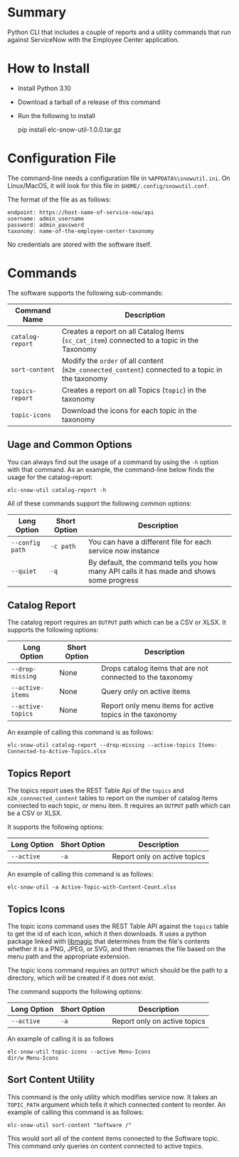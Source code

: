 # Summary

Python CLI that includes a couple of reports and a utility commands that run against ServiceNow
with the Employee Center application.

# How to Install

* Install Python 3.10
* Download a tarball of a release of this command
* Run the following to install

    pip install elc-snow-util-1.0.0.tar.gz

# Configuration File

The command-line needs a configuration file in `%APPDATA%\snowutil.ini`.  On Linux/MacOS, it will look for this file in `$HOME/.config/snowutil.conf`.

The format of the file as as follows:

```
endpoint: https://host-name-of-service-now/api
username: admin_username
password: admin_password
taxonomy: name-of-the-employee-center-taxonomy
```

No credentials are stored with the software itself.

# Commands

The software supports the following sub-commands:

| Command Name   | Description | 
|----------------|-------------|
| `catalog-report` | Creates a report on all Catalog Items (`sc_cat_item`) connected to a topic in the Taxonomy |
| `sort-content` | Modify the `order` of all content (`m2m_connected_content`) connected to a topic in the taxonomy |
| `topics-report` | Creates a report on all Topics (`topic`) in the taxonomy |
| `topic-icons` | Download the icons for each topic in the taxonomy |


## Uage and Common Options

You can always find out the usage of a command by using the `-h` option with that command.  As an example, the command-line below finds the usage for the catalog-report:

```
elc-snow-util catalog-report -h
```

All of these commands support the following common options:

| Long Option | Short Option | Description |
|-------------|--------------|-------------|
| `--config path` | `-c path` | You can have a different file for each service now instance |
| `--quiet` | `-q` | By default, the command tells you how many API calls it has made and shows some progress |


## Catalog Report

The catalog report requires an `OUTPUT` path which can be a CSV or XLSX.  It supports the following options:

| Long Option | Short Option | Description |
|-------------|--------------|-------------|
| `--drop-missing` | None     | Drops catalog items that are not connected to the taxonomy |
| `--active-items` | None | Query only on active items |
| `--active-topics` | None | Report only menu items for active topics in the taxonomy |

An example of calling this command is as follows:

```
elc-snow-util catalog-report --drop-missing --active-topics Items-Connected-to-Active-Topics.xlsx
```

## Topics Report

The topics report uses the REST Table Api of the `topics` and `m2m_connnected_content` tables to report on the number of catalog items connected to each topic, or menu item.  It requires an `OUTPUT` path which can be a CSV or XLSX.  

It supports the following options:

| Long Option | Short Option | Description |
|-------------|--------------|-------------|
| `--active` | `-a` | Report only on active topics |

An example of calling this command is as follows:

```
elc-snow-util -a Active-Topic-with-Content-Count.xlsx
```

## Topics Icons

The topic icons command uses the REST Table API against the `topics` table to get the id of each Icon, which it then downloads.  It uses a python package linked with [libmagic](https://man7.org/linux/man-pages/man3/libmagic.3.html) that determines from the file's contents whether it is a PNG, JPEG, or SVG, and then renames the file based on the menu path and the appropriate extension.

The topic icons command requires an `OUTPUT` which should be the path to a directory, which will be created if it does not exist.

The command supports the following options:

| Long Option | Short Option | Description |
|-------------|--------------|-------------|
| `--active` | `-a` | Report only on active topics |

An example of calling it is as follows

```
elc-snow-util topic-icons --active Menu-Icons
dir/w Menu-Icons
```

## Sort Content Utility

This command is the only utility which modifies service now.  It takes an `TOPIC_PATH` argument which tells it which connected content to reorder.  An example of calling this command is as follows:

```
elc-snow-util sort-content "Software /"
```

This would sort all of the content items connected to the Software topic.  This command only 
queries on content connected to active topics.